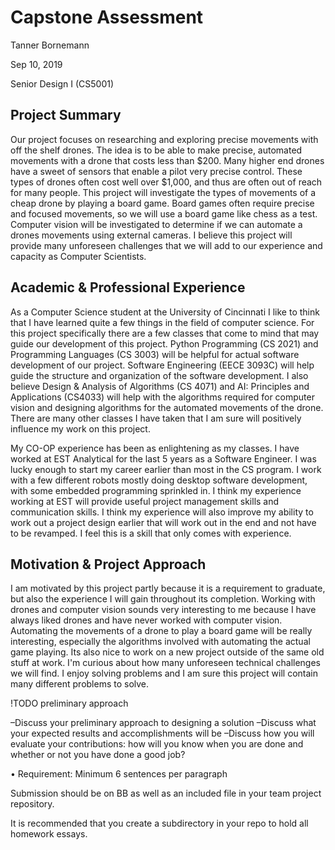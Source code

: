 # Capstone Assessment

Tanner Bornemann

Sep 10, 2019

Senior Design I (CS5001)

## Project Summary

Our project focuses on researching and exploring precise movements with off the shelf drones. The idea is to be able to make precise, automated movements with a drone that costs less than $200. Many higher end drones have a sweet of sensors that enable a pilot very precise control. These types of drones often cost well over $1,000, and thus are often out of reach for many people. This project will investigate the types of movements of a cheap drone by playing a board game. Board games often require precise and focused movements, so we will use a board game like chess as a test.  Computer vision will be investigated to determine if we can automate a drones movements using external cameras. I believe this project will provide many unforeseen challenges that we will add to our experience and capacity as Computer Scientists.

## Academic & Professional Experience

As a Computer Science student at the University of Cincinnati I like to think that I have learned quite a few things in the field of computer science. For this project specifically there are a few classes that come to mind that may guide our development of this project. Python Programming (CS 2021) and Programming Languages (CS 3003) will be helpful for actual software development of our project. Software Engineering (EECE 3093C) will help guide the structure and organization of the software development. I also believe Design & Analysis of Algorithms (CS 4071) and AI: Principles and Applications (CS4033) will help with the algorithms required for computer vision and designing algorithms for the automated movements of the drone. There are many other classes I have taken that I am sure will positively influence my work on this project.

My CO-OP experience has been as enlightening as my classes. I have worked at EST Analytical for the last 5 years as a Software Engineer. I was lucky enough to start my career earlier than most in the CS program. I work with a few different robots mostly doing desktop software development, with some embedded programming sprinkled in. I think my experience working at EST will provide useful project management skills and communication skills. I think my experience will also improve my ability to work out a project design earlier that will work out in the end and not have to be revamped. I feel this is a skill that only comes with experience.

## Motivation & Project Approach

I am motivated by this project partly because it is a requirement to graduate, but also the experience I will gain throughout its completion. Working with drones and computer vision sounds very interesting to me because I have always liked drones and have never worked with computer vision. Automating the movements of a drone to play a board game will be really interesting, especially the algorithms involved with automating the actual game playing. Its also nice to work on a new project outside of the same old stuff at work. I'm curious about how many unforeseen technical challenges we will find. I enjoy solving problems and I am sure this project will contain many different problems to solve.

!TODO preliminary approach


–Discuss your preliminary approach to designing a solution –Discuss what your expected results and accomplishments will be –Discuss how you will evaluate your contributions: how will you know when you are done and whether or not you have done a good job?

• Requirement: Minimum 6 sentences per paragraph

Submission should be on BB as well as an included file in your team project repository.

It is recommended that you create a subdirectory in your repo to hold all homework essays.
